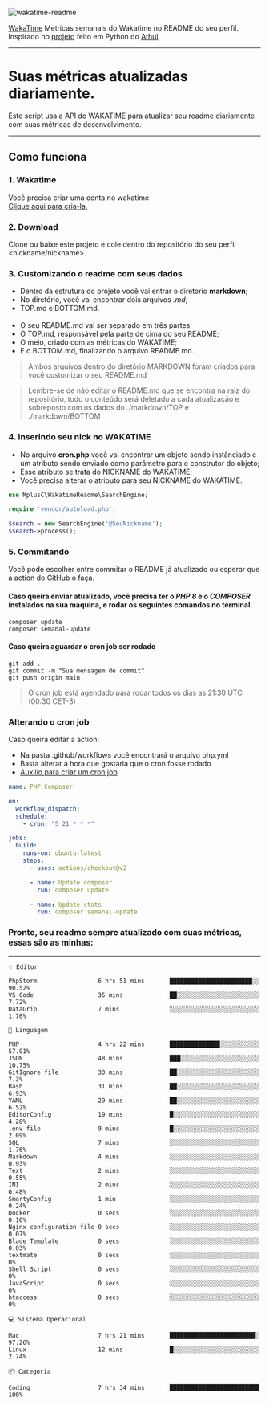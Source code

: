 ![wakatime-readme](https://socialify.git.ci/bymatheus/wakatime-readme/image?description=1&descriptionEditable=M%C3%A9tricas%20semanais%20do%20Wakatime%20no%20seu%20README%20de%20perfil.&font=KoHo&forks=1&language=1&owner=1&pattern=Signal&stargazers=1&theme=Dark)

[WakaTime](https://wakatime.com) Metricas semanais do Wakatime no README do seu perfil. <br>
Inspirado no [projeto](https://github.com/athul/waka-readme) feito em Python do [Athul](https://github.com/athul).
___

# Suas métricas atualizadas diariamente.
Este script usa a API do WAKATIME para atualizar seu readme diariamente com suas métricas de desenvolvimento.

___

## Como funciona

### 1. Wakatime
Você precisa criar uma conta no wakatime <br>
[Clique aqui para cria-la.](https://wakatime.com) 

### 2. Download
Clone ou baixe este projeto e cole dentro do repositório do seu perfil <nickname/nickname>.

### 3. Customizando o readme com seus dados
- Dentro da estrutura do projeto você vai entrar o diretorio **markdown**;  
- No diretório, você vai encontrar dois arquivos *.md*;
- TOP.md e BOTTOM.md.
<br><br>
- O seu README.md vai ser separado em três partes; 
- O TOP.md, responsável pela parte de cima do seu README;
- O meio, criado com as métricas do WAKATIME;
- E o BOTTOM.md, finalizando o arquivo README.md.<br>

> Ambos arquivos dentro do diretório MARKDOWN foram criados para você customizar o seu README.md

> Lembre-se de não editar o README.md que se encontra na raiz do repositório, todo o conteúdo será deletado a cada atualização e sobreposto com os dados do ./markdown/TOP e ./markdown/BOTTOM

### 4. Inserindo seu nick no WAKATIME
- No arquivo **cron.php** você vai encontrar um objeto sendo instânciado e um atributo sendo enviado como parâmetro para o construtor do objeto;
- Esse atributo se trata do NICKNAME do WAKATIME;
- Você precisa alterar o atributo para seu NICKNAME do WAKATIME.

```php
use MplusC\WakatimeReadme\SearchEngine;

require 'vendor/autoload.php';

$search = new SearchEngine('@SeuNickname');
$search->process();
```

### 5. Commitando
Você pode escolher entre commitar o README já atualizado ou esperar que a action do GitHub o faça. <br>

#### Caso queira enviar atualizado, você precisa ter o *PHP 8* e o *COMPOSER* instalados na sua maquina, e rodar os seguintes comandos no terminal.
```composer
composer update
composer semanal-update 
```

#### Caso queira aguardar o cron job ser rodado 
```git 
git add .
git commit -m "Sua mensagem de commit"
git push origin main
```

>O cron job está agendado para rodar todos os dias as 21:30 UTC (00:30 CET-3) 

### Alterando o cron job
Caso queira editar a action:

- Na pasta .github/workflows você encontrará o arquivo php.yml
- Basta alterar a hora que gostaria que o cron fosse rodado
- [Auxilio para criar um cron job](https://crontab.guru)

```yml
name: PHP Composer

on:
  workflow_dispatch:
  schedule:
    - cron: "5 21 * * *"

jobs:
  build:
    runs-on: ubuntu-latest
    steps:
      - uses: actions/checkout@v2

      - name: Update composer
        run: composer update

      - name: Update stats
        run: composer semanal-update
```

### Pronto, seu readme sempre atualizado com suas métricas, essas são as minhas:

___
```text
💡 Editor

PhpStorm                 6 hrs 51 mins       ███████████████████████░░     90.52%
VS Code                  35 mins             ██░░░░░░░░░░░░░░░░░░░░░░░      7.72%
DataGrip                 7 mins              ░░░░░░░░░░░░░░░░░░░░░░░░░      1.76%
```
```text
💬 Linguagem

PHP                      4 hrs 22 mins       ██████████████░░░░░░░░░░░     57.91%
JSON                     48 mins             ███░░░░░░░░░░░░░░░░░░░░░░     10.75%
GitIgnore file           33 mins             ██░░░░░░░░░░░░░░░░░░░░░░░       7.3%
Bash                     31 mins             ██░░░░░░░░░░░░░░░░░░░░░░░      6.93%
YAML                     29 mins             ██░░░░░░░░░░░░░░░░░░░░░░░      6.52%
EditorConfig             19 mins             █░░░░░░░░░░░░░░░░░░░░░░░░      4.28%
.env file                9 mins              █░░░░░░░░░░░░░░░░░░░░░░░░      2.09%
SQL                      7 mins              ░░░░░░░░░░░░░░░░░░░░░░░░░      1.76%
Markdown                 4 mins              ░░░░░░░░░░░░░░░░░░░░░░░░░      0.93%
Text                     2 mins              ░░░░░░░░░░░░░░░░░░░░░░░░░      0.55%
INI                      2 mins              ░░░░░░░░░░░░░░░░░░░░░░░░░      0.48%
SmartyConfig             1 min               ░░░░░░░░░░░░░░░░░░░░░░░░░      0.24%
Docker                   0 secs              ░░░░░░░░░░░░░░░░░░░░░░░░░      0.16%
Nginx configuration file 0 secs              ░░░░░░░░░░░░░░░░░░░░░░░░░      0.07%
Blade Template           0 secs              ░░░░░░░░░░░░░░░░░░░░░░░░░      0.03%
textmate                 0 secs              ░░░░░░░░░░░░░░░░░░░░░░░░░         0%
Shell Script             0 secs              ░░░░░░░░░░░░░░░░░░░░░░░░░         0%
JavaScript               0 secs              ░░░░░░░░░░░░░░░░░░░░░░░░░         0%
htaccess                 0 secs              ░░░░░░░░░░░░░░░░░░░░░░░░░         0%
```
```text
💻 Sistema Operacional

Mac                      7 hrs 21 mins       ████████████████████████░     97.26%
Linux                    12 mins             █░░░░░░░░░░░░░░░░░░░░░░░░      2.74%
```
```text
📦 Categoria

Coding                   7 hrs 34 mins       █████████████████████████       100%
```
